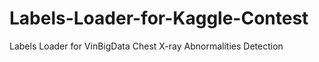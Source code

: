 # Labels-Loader-for-Kaggle-Contest
Labels Loader for VinBigData Chest X-ray Abnormalities Detection
